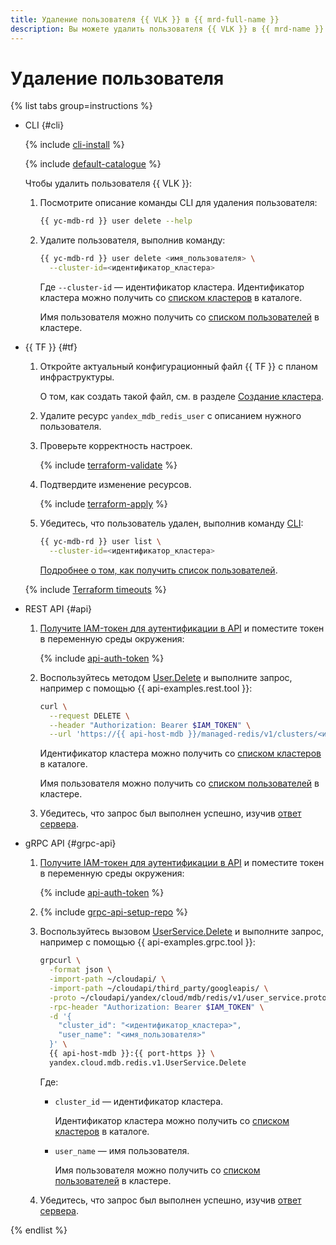 ```yaml
---
title: Удаление пользователя {{ VLK }} в {{ mrd-full-name }}
description: Вы можете удалить пользователя {{ VLK }} в {{ mrd-name }}.
---
```


# Удаление пользователя

{% list tabs group=instructions %}

- CLI {#cli}
  
  {% include [cli-install](../../_includes/cli-install.md) %}

  {% include [default-catalogue](../../_includes/default-catalogue.md) %}

  Чтобы удалить пользователя {{ VLK }}:

  1. Посмотрите описание команды CLI для удаления пользователя:

      ```bash
      {{ yc-mdb-rd }} user delete --help
      ```
  
  1. Удалите пользователя, выполнив команду:

      ```bash
      {{ yc-mdb-rd }} user delete <имя_пользователя> \
        --cluster-id=<идентификатор_кластера>
      ```

      Где `--cluster-id` — идентификатор кластера. Идентификатор кластера можно получить со [списком кластеров](cluster-list.md#list-clusters) в каталоге.

      Имя пользователя можно получить со [списком пользователей](user-list.md#list) в кластере.

- {{ TF }} {#tf}

  1. Откройте актуальный конфигурационный файл {{ TF }} с планом инфраструктуры.
  
      О том, как создать такой файл, см. в разделе [Создание кластера](cluster-create.md).
  
  1. Удалите ресурс `yandex_mdb_redis_user` с описанием нужного пользователя.
  
  1. Проверьте корректность настроек.
  
      {% include [terraform-validate](../../_includes/mdb/terraform/validate.md) %}
  
  1. Подтвердите изменение ресурсов.
  
      {% include [terraform-apply](../../_includes/mdb/terraform/apply.md) %}

  1. Убедитесь, что пользователь удален, выполнив команду [CLI](../../cli/quickstart.md#install):
      
      ```bash
      {{ yc-mdb-rd }} user list \
        --cluster-id=<идентификатор_кластера>
      ```

      [Подробнее о том, как получить список пользователей](user-list.md#list).
  
  {% include [Terraform timeouts](../../_includes/mdb/mrd/terraform/timeouts.md) %}

- REST API {#api}

  1. [Получите IAM-токен для аутентификации в API](../api-ref/authentication.md) и поместите токен в переменную среды окружения:

      {% include [api-auth-token](../../_includes/mdb/api-auth-token.md) %}

  1. Воспользуйтесь методом [User.Delete](../api-ref/User/delete.md) и выполните запрос, например с помощью {{ api-examples.rest.tool }}:

      ```bash
      curl \
        --request DELETE \
        --header "Authorization: Bearer $IAM_TOKEN" \
        --url 'https://{{ api-host-mdb }}/managed-redis/v1/clusters/<идентификатор_кластера>/users/<имя_пользователя>'
      ```

      Идентификатор кластера можно получить со [списком кластеров](cluster-list.md#list-clusters) в каталоге.

      Имя пользователя можно получить со [списком пользователей](user-list.md#list) в кластере.

  1. Убедитесь, что запрос был выполнен успешно, изучив [ответ сервера](../api-ref/User/delete.md#yandex.cloud.operation.Operation).

- gRPC API {#grpc-api}

  1. [Получите IAM-токен для аутентификации в API](../api-ref/authentication.md) и поместите токен в переменную среды окружения:

      {% include [api-auth-token](../../_includes/mdb/api-auth-token.md) %}

  1. {% include [grpc-api-setup-repo](../../_includes/mdb/grpc-api-setup-repo.md) %}

  1. Воспользуйтесь вызовом [UserService.Delete](../api-ref/grpc/User/delete.md) и выполните запрос, например с помощью {{ api-examples.grpc.tool }}:

      ```bash
      grpcurl \
        -format json \
        -import-path ~/cloudapi/ \
        -import-path ~/cloudapi/third_party/googleapis/ \
        -proto ~/cloudapi/yandex/cloud/mdb/redis/v1/user_service.proto \
        -rpc-header "Authorization: Bearer $IAM_TOKEN" \
        -d '{
          "cluster_id": "<идентификатор_кластера>",
          "user_name": "<имя_пользователя>"
        }' \
        {{ api-host-mdb }}:{{ port-https }} \
        yandex.cloud.mdb.redis.v1.UserService.Delete
        ```
      
      Где:

      * `cluster_id` — идентификатор кластера.
        
        Идентификатор кластера можно получить со [списком кластеров](cluster-list.md#list-clusters) в каталоге.

      * `user_name` — имя пользователя.
      
        Имя пользователя можно получить со [списком пользователей](user-list#list) в кластере.  

  1. Убедитесь, что запрос был выполнен успешно, изучив [ответ сервера](../api-ref/grpc/User/delete.md#yandex.cloud.operation.Operation).

{% endlist %}
